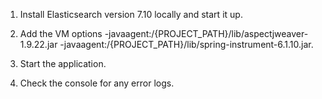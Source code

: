 
1) Install Elasticsearch version 7.10 locally and start it up.
2) Add the VM options 
-javaagent:/{PROJECT_PATH}/lib/aspectjweaver-1.9.22.jar 
-javaagent:/{PROJECT_PATH}/lib/spring-instrument-6.1.10.jar.

3) Start the application.
4) Check the console for any error logs.

